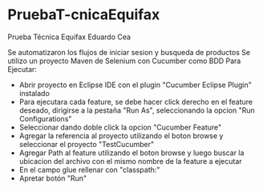 # PruebaT-cnicaEquifax
Prueba Técnica Equifax
Eduardo Cea

Se automatizaron los flujos de iniciar sesion y busqueda de productos
Se utilizo un proyecto Maven de Selenium con Cucumber como BDD
Para Ejecutar:
   - Abrir proyecto en Eclipse IDE con el plugin "Cucumber Eclipse Plugin" instalado
   - Para ejecutara cada feature, se debe hacer click derecho en el feature deseado, dirigirse a la pestaña "Run As", seleccionando la opcion "Run Configurations"
   - Seleccionar dando doble click la opcion "Cucumber Feature"
   - Agregar la referencia al proyecto utilizando el boton browse y seleccionar el proyecto "TestCucumber"
   - Agregar Path al feature utilizando el boton browse y luego buscar la ubicacion del archivo con el mismo nombre de la feature a ejecutar
   - En el campo glue rellenar con "classpath:"
   - Apretar botón "Run"
